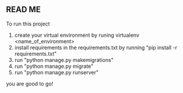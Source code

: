 ## READ ME

To run this project
1. create your virtual environment by runing virtualenv <name_of_environment>
2. install requirements in the requirements.txt by running "pip install -r requirements.txt"
3. run "python manage.py makemigrations"
4. run "python manage.py migrate"
5. run "python manage.py runserver"

you are good to go!